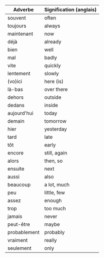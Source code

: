 | Adverbe      | Signification (anglais) |
| ------------ | ----------------------- |
| souvent      | often                   |
| toujours     | always                  |
| maintenant   | now                     |
| déjà         | already                 |
| bien         | well                    |
| mal          | badly                   |
| vite         | quickly                 |
| lentement    | slowly                  |
| (vo)ici      | here (is)               |
| là-bas       | over there              |
| dehors       | outside                 |
| dedans       | inside                  |
| aujourd'hui  | today                   |
| demain       | tomorrow                |
| hier         | yesterday               |
| tard         | late                    |
| tôt          | early                   |
| encore       | still, again            |
| alors        | then, so                |
| ensuite      | next                    |
| aussi        | also                    |
| beaucoup     | a lot, much             |
| peu          | little, few             |
| assez        | enough                  |
| trop         | too much                |
| jamais       | never                   |
| peut-être    | maybe                   |
| probablement | probably                |
| vraiment     | really                  |
| seulement    | only                    |
